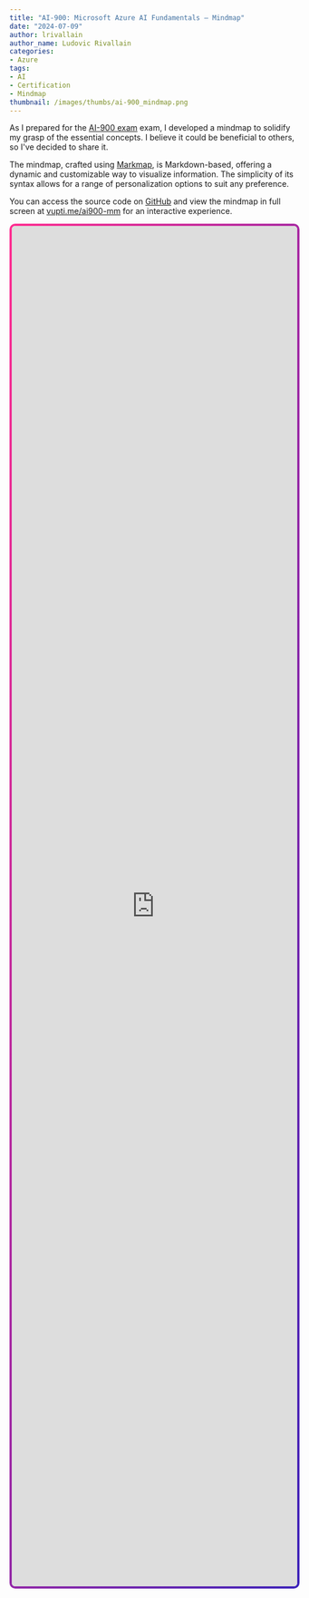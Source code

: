 ```yaml
---
title: "AI-900: Microsoft Azure AI Fundamentals – Mindmap"
date: "2024-07-09"
author: lrivallain
author_name: Ludovic Rivallain
categories:
- Azure
tags:
- AI
- Certification
- Mindmap
thumbnail: /images/thumbs/ai-900_mindmap.png
---
```

As I prepared for the [AI-900 exam](https://learn.microsoft.com/en-us/training/courses/ai-900t00) exam, 
I developed a mindmap to solidify my grasp of the essential concepts. I believe it could be beneficial 
to others, so I've decided to share it.

The mindmap, crafted using [Markmap](https://markmap.js.org/), is Markdown-based, offering a dynamic 
and customizable way to visualize information. The simplicity of its syntax allows for a range of 
personalization options to suit any preference.

You can access the source code on [GitHub](https://github.com/lrivallain/ai-900-mindmap) and view the 
mindmap in full screen at [vupti.me/ai900-mm](https://vupti.me/ai900-mm) for an interactive experience.

<iframe width="100%" height="2400" src="https://ludovic.rivallain.fr/ai-900-mindmap/" 
        style="background: linear-gradient(white, white) padding-box,
                           linear-gradient(105deg, rgb(255 46 144) 0%, rgb(61 35 185) 100%) border-box;
               border: 4px solid transparent;
               border-radius: 10px;" 
        allowfullscreen ></iframe>